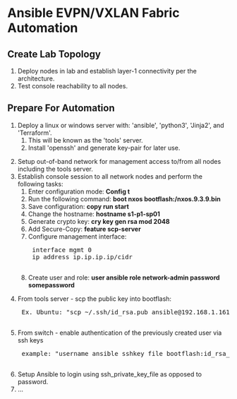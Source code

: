 # Ansible EVPN/VXLAN Fabric Automation
<!-- blank -->
## Create Lab Topology
<!-- blank -->
1. Deploy nodes in lab and establish layer-1 connectivity per the architecture.
2. Test console reachability to all nodes.
<!-- blank -->
<!-- blank -->
## Prepare For Automation
<!-- blank -->
1. Deploy a linux or windows server with: 'ansible', 'python3', 'Jinja2', and 'Terraform'.
	1. This will be known as the 'tools' server.
	2. Install 'openssh' and generate key-pair for later use.
<!-- blank -->
2. Setup out-of-band network for management access to/from all nodes including the tools server.
3. Establish console session to all network nodes and perform the following tasks:
	1. Enter configuration mode: **Config t**
	2. Run the following command: **boot nxos bootflash:/nxos.9.3.9.bin**
	3. Save configuration: **copy run start**
	4. Change the hostname: **hostname s1-p1-sp01**
	5. Generate crypto key: **cry key gen rsa mod 2048**
	6. Add Secure-Copy: **feature scp-server**
	7. Configure management interface:
		<pre>
		interface mgmt 0
		ip address ip.ip.ip.ip/cidr
		</pre>
	8. Create user and role: **user ansible role network-admin password somepassword**
<!-- blank -->
4. From tools server - scp the public key into bootflash:
	<pre>
	Ex. Ubuntu: "scp ~/.ssh/id_rsa.pub ansible@192.168.1.161:"
	</pre>
<!-- blank -->
5. From switch - enable authentication of the previously created user via ssh keys
	<pre>
	example: "username ansible sshkey file bootflash:id_rsa_ansible.pub"
	</pre>
6. Setup Ansible to login using ssh_private_key_file as opposed to password.
7. ...
		
	
